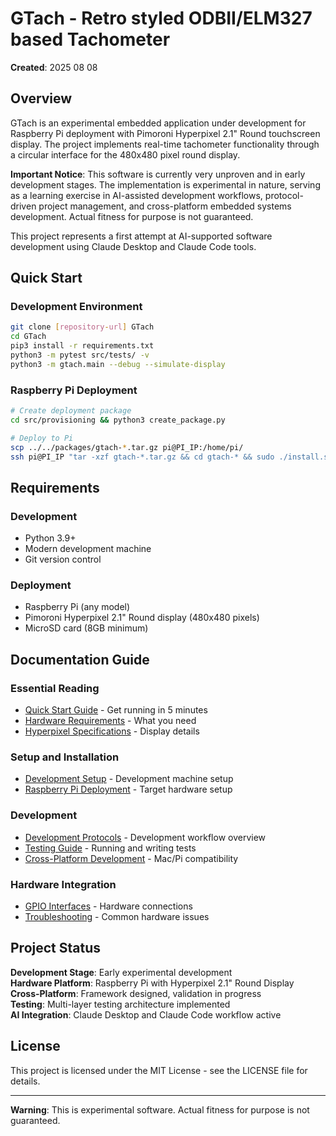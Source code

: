 # GTach - Retro styled ODBII/ELM327 based Tachometer

**Created**: 2025 08 08

## Overview

GTach is an experimental embedded application under development for Raspberry Pi deployment with Pimoroni Hyperpixel 2.1" Round touchscreen display. The project implements real-time tachometer functionality through a circular interface for the 480x480 pixel round display.

**Important Notice**: This software is currently very unproven and in early development stages. The implementation is experimental in nature, serving as a learning exercise in AI-assisted development workflows, protocol-driven project management, and cross-platform embedded systems development. Actual fitness for purpose is not guaranteed.

This project represents a first attempt at AI-supported software development using Claude Desktop and Claude Code tools.

## Quick Start

### Development Environment
```bash
git clone [repository-url] GTach
cd GTach
pip3 install -r requirements.txt
python3 -m pytest src/tests/ -v
python3 -m gtach.main --debug --simulate-display
```

### Raspberry Pi Deployment
```bash
# Create deployment package
cd src/provisioning && python3 create_package.py

# Deploy to Pi
scp ../../packages/gtach-*.tar.gz pi@PI_IP:/home/pi/
ssh pi@PI_IP "tar -xzf gtach-*.tar.gz && cd gtach-* && sudo ./install.sh"
```

## Requirements

### Development
- Python 3.9+
- Modern development machine
- Git version control

### Deployment  
- Raspberry Pi (any model)
- Pimoroni Hyperpixel 2.1" Round display (480x480 pixels)
- MicroSD card (8GB minimum)

## Documentation Guide

### Essential Reading
- [Quick Start Guide](doc/setup/quick_start.md) - Get running in 5 minutes
- [Hardware Requirements](doc/hardware/requirements.md) - What you need
- [Hyperpixel Specifications](doc/hardware/hyperpixel_specifications.md) - Display details

### Setup and Installation
- [Development Setup](doc/setup/development_environment.md) - Development machine setup
- [Raspberry Pi Deployment](doc/setup/raspberry_pi_deployment.md) - Target hardware setup

### Development
- [Development Protocols](doc/protocol/README.md) - Development workflow overview
- [Testing Guide](doc/testing/testing_overview.md) - Running and writing tests
- [Cross-Platform Development](doc/development/cross_platform_guide.md) - Mac/Pi compatibility

### Hardware Integration
- [GPIO Interfaces](doc/hardware/gpio_interfaces.md) - Hardware connections
- [Troubleshooting](doc/hardware/troubleshooting.md) - Common hardware issues

## Project Status

**Development Stage**: Early experimental development  
**Hardware Platform**: Raspberry Pi with Hyperpixel 2.1" Round Display  
**Cross-Platform**: Framework designed, validation in progress  
**Testing**: Multi-layer testing architecture implemented  
**AI Integration**: Claude Desktop and Claude Code workflow active

## License

This project is licensed under the MIT License - see the LICENSE file for details.

---

**Warning**: This is experimental software. Actual fitness for purpose is not guaranteed.
